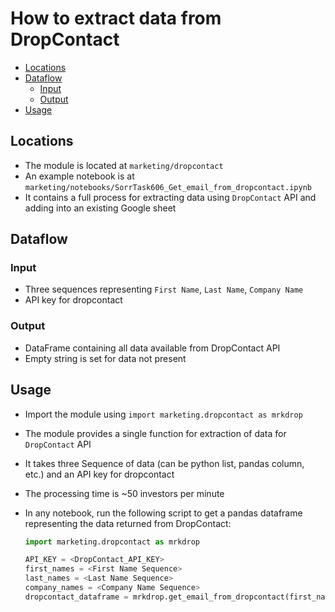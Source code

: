 # How to extract data from DropContact

<!-- toc -->

- [Locations](#locations)
- [Dataflow](#dataflow)
  * [Input](#input)
  * [Output](#output)
- [Usage](#usage)

<!-- tocstop -->

## Locations

- The module is located at `marketing/dropcontact`
- An example notebook is at
  `marketing/notebooks/SorrTask606_Get_email_from_dropcontact.ipynb`
- It contains a full process for extracting data using `DropContact` API and adding into an existing Google sheet

## Dataflow

### Input

- Three sequences representing `First Name`, `Last Name`, `Company Name`
- API key for dropcontact

### Output

- DataFrame containing all data available from DropContact API
- Empty string is set for data not present

## Usage

- Import the module using `import marketing.dropcontact as mrkdrop`
- The module provides a single function for extraction of data for `DropContact`
  API
- It takes three Sequence of data (can be python list, pandas column, etc.) and
  an API key for dropcontact
- The processing time is ~50 investors per minute
- In any notebook, run the following script to get a pandas dataframe
  representing the data returned from DropContact:

  ```python
  import marketing.dropcontact as mrkdrop

  API_KEY = <DropContact_API_KEY>
  first_names = <First Name Sequence>
  last_names = <Last Name Sequence>
  company_names = <Company Name Sequence>
  dropcontact_dataframe = mrkdrop.get_email_from_dropcontact(first_names, last_names, company_names, API_KEY)

  ```
